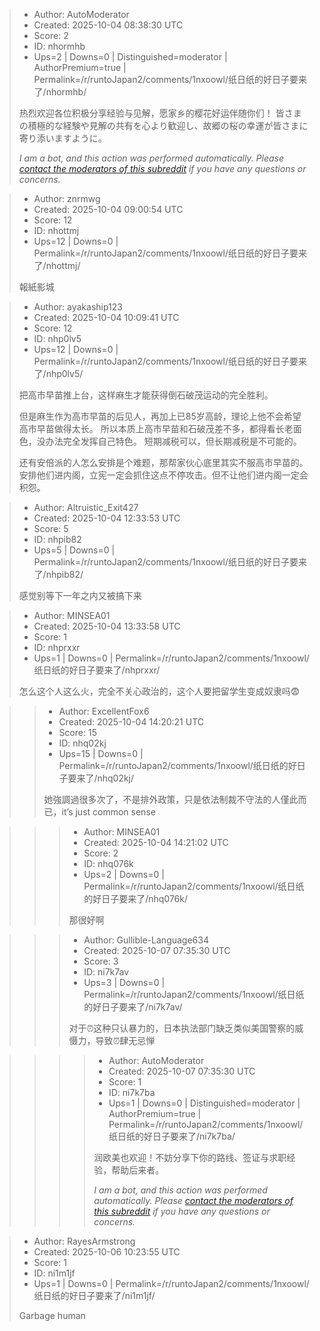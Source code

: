 > - Author: AutoModerator
> - Created: 2025-10-04 08:38:30 UTC
> - Score: 2
> - ID: nhormhb
> - Ups=2 | Downs=0 | Distinguished=moderator | AuthorPremium=true | Permalink=/r/runtoJapan2/comments/1nxoowl/纸日纸的好日子要来了/nhormhb/
>
> 热烈欢迎各位积极分享经验与见解，愿家乡的樱花好运伴随你们！
> 皆さまの積極的な経験や見解の共有を心より歓迎し、故郷の桜の幸運が皆さまに寄り添いますように。
> 
> *I am a bot, and this action was performed automatically. Please [contact the moderators of this subreddit](/message/compose/?to=/r/runtoJapan2) if you have any questions or concerns.*

> - Author: znrmwg
> - Created: 2025-10-04 09:00:54 UTC
> - Score: 12
> - ID: nhottmj
> - Ups=12 | Downs=0 | Permalink=/r/runtoJapan2/comments/1nxoowl/纸日纸的好日子要来了/nhottmj/
>
> 報紙影城

> - Author: ayakaship123
> - Created: 2025-10-04 10:09:41 UTC
> - Score: 12
> - ID: nhp0lv5
> - Ups=12 | Downs=0 | Permalink=/r/runtoJapan2/comments/1nxoowl/纸日纸的好日子要来了/nhp0lv5/
>
> 把高市早苗推上台，这样麻生才能获得倒石破茂运动的完全胜利。
> 
> 但是麻生作为高市早苗的后见人，再加上已85岁高龄，理论上他不会希望高市早苗做得太长。
> 所以本质上高市早苗和石破茂差不多，都得看长老面色，没办法完全发挥自己特色。
> 短期减税可以，但长期减税是不可能的。
> 
> 还有安倍派的人怎么安排是个难题，那帮家伙心底里其实不服高市早苗的。安排他们进内阁，立宪一定会抓住这点不停攻击。但不让他们进内阁一定会积怨。

> - Author: Altruistic_Exit427
> - Created: 2025-10-04 12:33:53 UTC
> - Score: 5
> - ID: nhpib82
> - Ups=5 | Downs=0 | Permalink=/r/runtoJapan2/comments/1nxoowl/纸日纸的好日子要来了/nhpib82/
>
> 感觉别等下一年之内又被搞下来

> - Author: MINSEA01
> - Created: 2025-10-04 13:33:58 UTC
> - Score: 1
> - ID: nhprxxr
> - Ups=1 | Downs=0 | Permalink=/r/runtoJapan2/comments/1nxoowl/纸日纸的好日子要来了/nhprxxr/
>
> 怎么这个人这么火，完全不关心政治的，这个人要把留学生变成奴隶吗😨

>> - Author: ExcellentFox6
>> - Created: 2025-10-04 14:20:21 UTC
>> - Score: 15
>> - ID: nhq02kj
>> - Ups=15 | Downs=0 | Permalink=/r/runtoJapan2/comments/1nxoowl/纸日纸的好日子要来了/nhq02kj/
>>
>> 她強調過很多次了，不是排外政策，只是依法制裁不守法的人僅此而已，it’s just common sense

>>> - Author: MINSEA01
>>> - Created: 2025-10-04 14:21:02 UTC
>>> - Score: 2
>>> - ID: nhq076k
>>> - Ups=2 | Downs=0 | Permalink=/r/runtoJapan2/comments/1nxoowl/纸日纸的好日子要来了/nhq076k/
>>>
>>> 那很好啊

>>> - Author: Gullible-Language634
>>> - Created: 2025-10-07 07:35:30 UTC
>>> - Score: 3
>>> - ID: ni7k7av
>>> - Ups=3 | Downs=0 | Permalink=/r/runtoJapan2/comments/1nxoowl/纸日纸的好日子要来了/ni7k7av/
>>>
>>> 对于⏰这种只认暴力的，日本执法部门缺乏类似美国警察的威慑力，导致⏰肆无忌惮

>>>> - Author: AutoModerator
>>>> - Created: 2025-10-07 07:35:30 UTC
>>>> - Score: 1
>>>> - ID: ni7k7ba
>>>> - Ups=1 | Downs=0 | Distinguished=moderator | AuthorPremium=true | Permalink=/r/runtoJapan2/comments/1nxoowl/纸日纸的好日子要来了/ni7k7ba/
>>>>
>>>> 润欧美也欢迎！不妨分享下你的路线、签证与求职经验，帮助后来者。
>>>> 
>>>> 
>>>> *I am a bot, and this action was performed automatically. Please [contact the moderators of this subreddit](/message/compose/?to=/r/runtoJapan2) if you have any questions or concerns.*

> - Author: RayesArmstrong
> - Created: 2025-10-06 10:23:55 UTC
> - Score: 1
> - ID: ni1m1jf
> - Ups=1 | Downs=0 | Permalink=/r/runtoJapan2/comments/1nxoowl/纸日纸的好日子要来了/ni1m1jf/
>
> Garbage human
